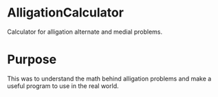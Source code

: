 # AlligationCalculator
Calculator for alligation alternate and medial problems.

# Purpose
This was to understand the math behind alligation problems and make a useful program to use in the real world.
